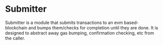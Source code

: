 # Submitter

Submitter is a module that submits transactions to an evm based-blockchain and bumps them/checks for completion until they are done. It is designed to abstract away gas bumping, confirmation checking, etc from the caller.


<!-- TODO: mermade diagram of confirmation queue and process queue -->
<!-- aditionally, should describe cases in which submit transaction will return an error-->
